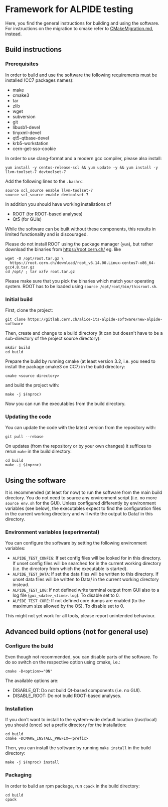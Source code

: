 # Framework for ALPIDE testing

Here, you find the general instructions for building and using the
software. For instructions on the migration to cmake refer to
[CMakeMigration.md](CMakeMigration.md), instead.

## Build instructions

### Prerequisites
In order to build and use the software the following requirements must be installed
(CC7 packages names):
- make
- cmake3
- tar
- zlib
- wget
- subversion
- git
- libusb1-devel
- tinyxml-devel
- qt5-qtbase-devel
- krb5-workstation
- cern-get-sso-cookie

In order to use clang-format and a modern gcc compiler, please also install:
```
yum install -y centos-release-scl && yum update -y && yum install -y llvm-toolset-7 devtoolset-7
```
Add the following lines to the ``.bashrc``:
```
source scl_source enable llvm-toolset-7
source scl_source enable devtoolset-7
```

In addition you should have working installations of
- ROOT (for ROOT-based analyses)
- Qt5 (for GUIs)

While the software can be built without these components, this results in
limited functionality and is discouraged.

Please do not install ROOT using the package manager (``yum``), but rather
download the binaries from https://root.cern.ch/ eg. like
```
wget -O /opt/root.tar.gz \
  https://root.cern.ch/download/root_v6.14.00.Linux-centos7-x86_64-gcc4.8.tar.gz
cd /opt/ ; tar xzfv root.tar.gz
```
Please make sure that you pick the binaries which match your operating system.
ROOT has to be loaded using ``source /opt/root/bin/thisroot.sh``.

### Initial build

First, clone the project:
```
git clone https://gitlab.cern.ch/alice-its-alpide-software/new-alpide-software
```
Then, create and change to a build directory (it can but doesn't have
to be a sub-directory of the project source directory):
```
mkdir build
cd build
```
Prepare the build by running cmake (at least version 3.2, i.e. you
need to install the package cmake3 on CC7) in the build directory:
```
cmake <source directory>
```
and build the project with:
```
make -j $(nproc)
```
Now you can run the executables from the build directory.

### Updating the code
You can update the code with the latest version from the repository with:
```
git pull --rebase
```

On updates (from the repository or by your own changes) it suffices to
rerun `make` in the build directory:
```
cd build
make -j $(nproc)
```

## Using the software
It is recommended (at least for now) to run the software from the main build
directory. You do not need to source any environment script (i.e. no more
`source env.sh` for the GUI). Unless configured differently by environment
variables (see below), the executables expect to find the configuration
files in the current working directory and will write the output to Data/
in this directory.

### Environment variables (experimental)
You can configure the software by setting the following environment variables:
- `ALPIDE_TEST_CONFIG`: If set config files will be looked for in this directory. If
unset config files will be searched for in the current working directory (i.e.
the directory from which the executable is started).
- `ALPIDE_TEST_DATA`: If set the data files will be written to this directory. If
unset data files will be written to Data/ in the current working directory
instead.
- `ALPIDE_TEST_LOG`: If not defined write terminal output from GUI
also to a log file (`gui_<date>_<time>.log`). To disable set to 0.
- `ALPIDE_TEST_CORE`: If not defined core dumps are enabled (to the
maximum size allowed by the OS). To disable set to 0.

This might not yet work for all tools, please report unintended behaviour.

## Advanced build options (not for general use)

### Configure the build
Even though not recommended, you can disable parts of the software. To do so
switch on the respective option using cmake, i.e.:
```
cmake -D<option>="ON"
```
The available options are:
- DISABLE\_QT: Do not build Qt-based components (i.e. no GUI).
- DISABLE\_ROOT: Do not build ROOT-based analyses.

### Installation

If you don't want to install to the system-wide default location
(/usr/local) you should (once) set a prefix directory for the
installation:
```
cd build
cmake -DCMAKE_INSTALL_PREFIX=<prefix>
```
Then, you can install the software by running `make install` in the
build directory:
```
make -j $(nproc) install
```

### Packaging

In order to build an rpm package, run `cpack` in the build directory:
```
cd build
cpack
```
